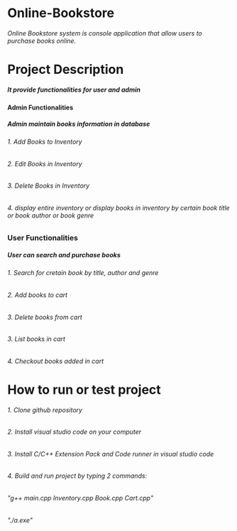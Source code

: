 # Online-Bookstore
###### Online Bookstore system is console application that allow users to purchase books online.

# Project Description
##### It provide functionalities for user and admin

#### Admin Functionalities
##### Admin maintain books information in database

###### 1. Add Books to Inventory
###### 2. Edit Books in Inventory
###### 3. Delete Books in Inventory
###### 4. display entire inventory or display books in inventory by certain book title or book author or book genre

### User Functionalities
##### User can search and purchase books

###### 1. Search for cretain book by title, author and genre
###### 2. Add books to cart
###### 3. Delete books from cart
###### 3. List books in cart
###### 4. Checkout books added in cart

# How to run or test project

###### 1. Clone github repository
###### 2. Install visual studio code on your computer
###### 3. Install C/C++ Extension Pack and Code runner in visual studio code
###### 4. Build and run project by typing 2 commands:
######   "g++ main.cpp Inventory.cpp Book.cpp Cart.cpp"
######    "./a.exe"



